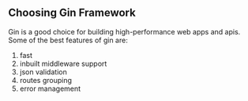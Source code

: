 ## Choosing Gin Framework

Gin is a good choice for building high-performance web apps and apis.
Some of the best features of gin are:
1. fast
2. inbuilt middleware support
3. json validation
4. routes grouping
5. error management

